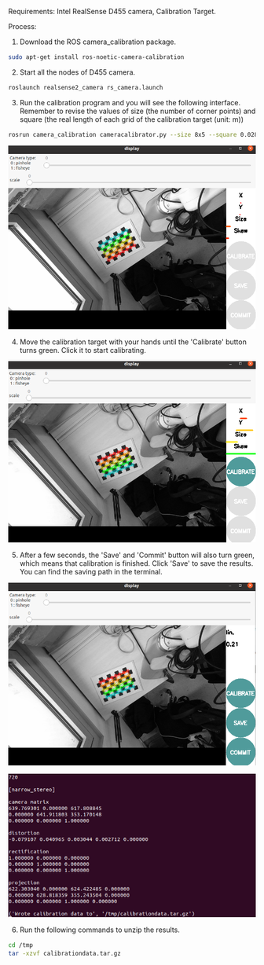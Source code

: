 Requirements: Intel RealSense D455 camera, Calibration Target.

Process:

1. Download the ROS camera_calibration package.

```bash
sudo apt-get install ros-noetic-camera-calibration
```

2. Start all the nodes of D455 camera.

```bash
roslaunch realsense2_camera rs_camera.launch
```

3. Run the calibration program and you will see the following interface. Remember to revise the values of size (the number of corner points) and square (the real length of each grid of the calibration target (unit: m))

```bash
rosrun camera_calibration cameracalibrator.py --size 8x5 --square 0.0285 image:=camera/color/image_raw camera:=/camera/color/camera_info --no-service-check
```

<p align="center"><img src="https://github.com/HenryWJL/RGB-D_Camera_Based_Robotic_Grasping_Project/blob/main/Camera_calibration/Img/Img1.png" /></p>

4. Move the calibration target with your hands until the 'Calibrate' button turns green. Click it to start calibrating.

<p align="center"><img src="https://github.com/HenryWJL/RGB-D_Camera_Based_Robotic_Grasping_Project/blob/main/Camera_calibration/Img/Img2.png" /></p>

5. After a few seconds, the 'Save' and 'Commit' button will also turn green, which means that calibration is finished. Click 'Save' to save the results. You can find the saving path in the terminal.

<p align="center"><img src="https://github.com/HenryWJL/RGB-D_Camera_Based_Robotic_Grasping_Project/blob/main/Camera_calibration/Img/Img3.png" /></p>
<p align="center"><img src="https://github.com/HenryWJL/RGB-D_Camera_Based_Robotic_Grasping_Project/blob/main/Camera_calibration/Img/Img4.png" /></p>

6. Run the following commands to unzip the results.

```bash
cd /tmp
tar -xzvf calibrationdata.tar.gz
```
